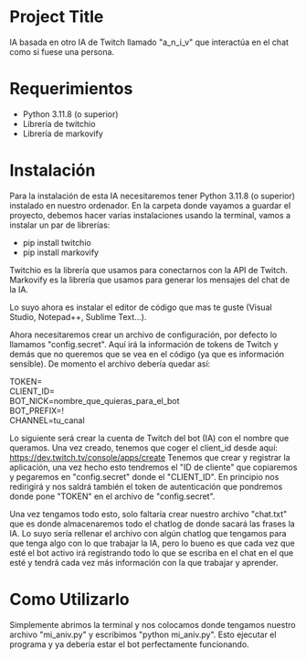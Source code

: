 # Project Title

IA basada en otro IA de Twitch llamado "a_n_i_v" que interactúa en el chat como si fuese una persona.

# Requerimientos

- Python 3.11.8 (o superior)
- Librería de twitchio
- Librería de markovify
# Instalación 
Para la instalación de esta IA necesitaremos tener Python 3.11.8 (o superior) instalado en nuestro ordenador. En la carpeta donde vayamos a guardar el proyecto, debemos hacer varias instalaciones usando la terminal, vamos a instalar un par de librerías:

- pip install twitchio
- pip install markovify

Twitchio es la librería que usamos para conectarnos con la API de Twitch. Markovify es la librería que usamos para generar los mensajes del chat de la IA.

Lo suyo ahora es instalar el editor de código que mas te guste (Visual Studio, Notepad++, Sublime Text...).

Ahora necesitaremos crear un archivo de configuración, por defecto lo llamamos "config.secret". Aquí irá la información de tokens de Twitch y demás que no queremos que se vea en el código (ya que es información sensible). De momento el archivo debería quedar así: 

TOKEN=   
CLIENT_ID=  
BOT_NICK=nombre_que_quieras_para_el_bot  
BOT_PREFIX=!  
CHANNEL=tu_canal

Lo siguiente será crear la cuenta de Twitch del bot (IA) con el nombre que queramos. Una vez creado, tenemos que coger el client_id desde aquí: https://dev.twitch.tv/console/apps/create Tenemos que crear y registrar la aplicación, una vez hecho esto tendremos el "ID de cliente" que copiaremos y pegaremos en "config.secret" donde el "CLIENT_ID". En principio nos redirigirá y nos saldrá también el token de autenticación que pondremos donde pone "TOKEN" en el archivo de "config.secret".

Una vez tengamos todo esto, solo faltaría crear nuestro archivo "chat.txt" que es donde almacenaremos todo el chatlog de donde sacará las frases la IA. Lo suyo sería rellenar el archivo con algún chatlog que tengamos para que tenga algo con lo que trabajar la IA, pero lo bueno es que cada vez que esté el bot activo irá registrando todo lo que se escriba en el chat en el que esté y tendrá cada vez más información con la que trabajar y aprender.

# Como Utilizarlo

Simplemente abrimos la terminal y nos colocamos donde tengamos nuestro archivo "mi_aniv.py" y escribimos "python mi_aniv.py". Esto ejecutar el programa y ya debería estar el bot perfectamente funcionando.
